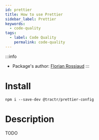 ```yaml
---
id: prettier
title: How to use Prettier
sidebar_label: Prettier
keywords: 
  - code-quality
tags:
  - label: Code Quality
    permalink: code-quality
---
```


:::info
- Package's author: [Florian Rossiaud](https://github.com/floross)
:::

# Install

`npm i --save-dev @tractr/prettier-config`

# Description

TODO